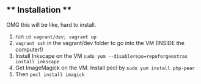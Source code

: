 ** Installation **
------------------

OMG this will be like, hard to install.
1. run `cd vagrant/dev; vagrant up`
2. `vagrant ssh` in the vagrant/dev folder to go into the VM (INSIDE the computer!)
3. Install Inkscape on the VM `sudo yum --disablerepo=repoforgeextras install inkscape` 
4. Get ImageMagick on the VM. Install pecl by `sudo yum install php-pear`
5. Then `pecl install imagick`